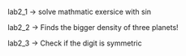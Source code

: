 lab2_1 -> solve mathmatic exersice with sin<br>

lab2_2 -> Finds the bigger density of three planets!<br>

lab2_3 -> Check if the digit is symmetric<br>
